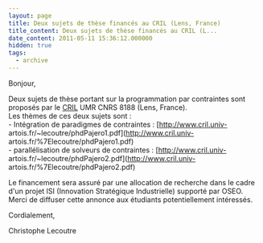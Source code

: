 ```yaml
---
layout: page
title: Deux sujets de thèse financés au CRIL (Lens, France)
title_content: Deux sujets de thèse financés au CRIL (L...
date_content: 2011-05-11 15:36:12.000000
hidden: true
tags:
  - archive
---
```

Bonjour,  
  
Deux sujets de thèse portant sur la programmation par contraintes sont
proposés par le [CRIL](http://www.cril.univ-artois.fr/) UMR CNRS 8188 (Lens,
France).  
Les thèmes de ces deux sujets sont :  
\- Intégration de paradigmes de contraintes : [http://www.cril.univ-
artois.fr/~lecoutre/phdPajero1.pdf](http://www.cril.univ-
artois.fr/%7Elecoutre/phdPajero1.pdf)  
\- parallélisation de solveurs de contraintes : [http://www.cril.univ-
artois.fr/~lecoutre/phdPajero2.pdf](http://www.cril.univ-
artois.fr/%7Elecoutre/phdPajero2.pdf)  
  
Le financement sera assuré par une allocation de recherche dans le cadre d'un
projet ISI (Innovation Stratégique Industrielle) supporté par OSEO.  
Merci de diffuser cette annonce aux étudiants potentiellement intéressés.  
  
Cordialement,  
  
Christophe Lecoutre

